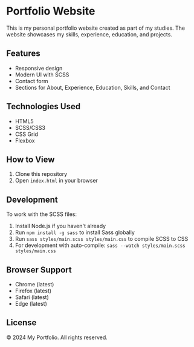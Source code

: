 # Portfolio Website

This is my personal portfolio website created as part of my studies. The website showcases my skills, experience, education, and projects.

## Features

- Responsive design
- Modern UI with SCSS
- Contact form
- Sections for About, Experience, Education, Skills, and Contact

## Technologies Used

- HTML5
- SCSS/CSS3
- CSS Grid
- Flexbox

## How to View

1. Clone this repository
2. Open `index.html` in your browser

## Development

To work with the SCSS files:

1. Install Node.js if you haven't already
2. Run `npm install -g sass` to install Sass globally
3. Run `sass styles/main.scss styles/main.css` to compile SCSS to CSS
4. For development with auto-compile: `sass --watch styles/main.scss styles/main.css`

## Browser Support

- Chrome (latest)
- Firefox (latest)
- Safari (latest)
- Edge (latest)

## License

© 2024 My Portfolio. All rights reserved. 